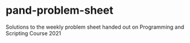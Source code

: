 # pand-problem-sheet
Solutions to the weekly problem sheet handed out on Programming and Scripting Course 2021
